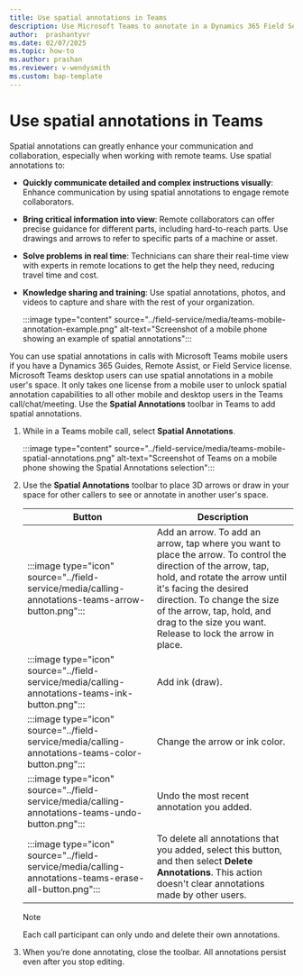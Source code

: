 ```yaml
---
title: Use spatial annotations in Teams
description: Use Microsoft Teams to annotate in a Dynamics 365 Field Service environment.
author:  prashantyvr
ms.date: 02/07/2025
ms.topic: how-to
ms.author: prashan
ms.reviewer: v-wendysmith
ms.custom: bap-template
---
```


# Use spatial annotations in Teams

<!--- This topic in Guides and RA. Topic is H2 in calling-annotations.md --->

Spatial annotations can greatly enhance your communication and collaboration, especially when working with remote teams. Use spatial annotations to:

- **Quickly communicate detailed and complex instructions visually**: Enhance communication by using spatial annotations to engage remote collaborators.
- **Bring critical information into view**: Remote collaborators can offer precise guidance for different parts, including hard-to-reach parts. Use drawings and arrows to refer to specific parts of a machine or asset.
- **Solve problems in real time**: Technicians can share their real-time view with experts in remote locations to get the help they need, reducing travel time and cost.
- **Knowledge sharing and training**: Use spatial annotations, photos, and videos to capture and share with the rest of your organization.

  :::image type="content" source="../field-service/media/teams-mobile-annotation-example.png" alt-text="Screenshot of a mobile phone showing an example of spatial annotations":::

You can use spatial annotations in calls with Microsoft Teams mobile users if you have a Dynamics 365 Guides, Remote Assist, or Field Service license. Microsoft Teams desktop users can use spatial annotations in a mobile user's space. It only takes one license from a mobile user to unlock spatial annotation capabilities to all other mobile and desktop users in the Teams call/chat/meeting. Use the **Spatial Annotations** toolbar in Teams to add spatial annotations.

1. While in a Teams mobile call, select **Spatial Annotations**.

   :::image type="content" source="../field-service/media/teams-mobile-spatial-annotations.png" alt-text="Screenshot of Teams on a mobile phone showing the Spatial Annotations selection":::

1. Use the **Spatial Annotations** toolbar to place 3D arrows or draw in your space for other callers to see or annotate in another user's space.

   |Button|Description|
   |---------|----------------------------------------------------|
   |:::image type="icon" source="../field-service/media/calling-annotations-teams-arrow-button.png":::| Add an arrow. To add an arrow, tap where you want to place the arrow. To control the direction of the arrow, tap, hold, and rotate the arrow until it's facing the desired direction. To change the size of the arrow, tap, hold, and drag to the size you want. Release to lock the arrow in place.|
   |:::image type="icon" source="../field-service/media/calling-annotations-teams-ink-button.png":::|Add ink (draw).|
   |:::image type="icon" source="../field-service/media/calling-annotations-teams-color-button.png":::|Change the arrow or ink color.|
   |:::image type="icon" source="../field-service/media/calling-annotations-teams-undo-button.png":::|Undo the most recent annotation you added.|
   |:::image type="icon" source="../field-service/media/calling-annotations-teams-erase-all-button.png":::|To delete all annotations that you added, select this button, and then select **Delete Annotations**. This action doesn't clear annotations made by other users.|

   > [!NOTE]
   > Each call participant can only undo and delete their own annotations.

1. When you’re done annotating, close the toolbar. All annotations persist even after you stop editing.
